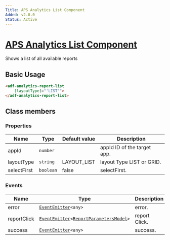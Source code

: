 ```yaml
---
Title: APS Analytics List Component
Added: v2.0.0
Status: Active
---
```


# [APS Analytics List Component](../../../lib/insights/src/lib/analytics-process/components/analytics-report-list.component.ts "Defined in analytics-report-list.component.ts")

Shows a list of all available reports

## Basic Usage

```html
<adf-analytics-report-list
    [layoutType]="'LIST'">
</adf-analytics-report-list>
```

## Class members

### Properties

| Name | Type | Default value | Description |
| ---- | ---- | ------------- | ----------- |
| appId | `number` |  | appId ID of the target app. |
| layoutType | `string` | LAYOUT_LIST | layout Type LIST or GRID. |
| selectFirst | `boolean` | false | selectFirst. |

### Events

| Name | Type | Description |
| ---- | ---- | ----------- |
| error | [`EventEmitter`](https://angular.io/api/core/EventEmitter)`<any>` | error. |
| reportClick | [`EventEmitter`](https://angular.io/api/core/EventEmitter)`<`[`ReportParametersModel`](../../../lib/insights/src/lib/diagram/models/report/report-parameters.model.ts)`>` | report Click. |
| success | [`EventEmitter`](https://angular.io/api/core/EventEmitter)`<any>` | success. |
